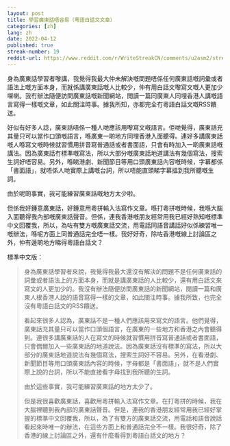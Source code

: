 ```yaml
---
layout: post
title: 學習廣東話唔容易（粵語白話文文章）
categories: [zh]
lang: zh
date: 2022-04-12
published: true
streak-number: 19
reddit-url: https://www.reddit.com/r/WriteStreakCN/comments/u2asm2/streak_19_學習廣東話唔容易粵語白話文文章/
---
```

身為廣東話學習者嚟講，我覺得我最大仲未解決嘅問題唔係任何廣東話嘅詞彙或者語法上嘅方面本身，而就係講廣東話嘅人比較少，仲有用白話文嚟寫文嘅人更加少㗎喇。我冇辦法隨便訪問廣東話嘅新聞網站，閲讀一篇同廣東人同埋香港人講嘅語言寫得一樣嘅文章，如此關注時事。據我所知，亦都完全冇粵語白話文嘅RSS饋送。

好似有好多人諗，廣東話唔係一種人哋應該用嚟寫文嘅語言。佢哋覺得，廣東話充其量只可以當作口頭嘅語言，喺廣東一啲地方同埋香港入面聽得。連好多講廣東話嘅人喺寫文嘅時候就習慣用拼音寫普通話或者書面語，只會有時加入一啲廣東話嘅講法。因為廣東話冇標準嘅寫法，所以大部分嘅廣東話地道講法有幾個寫法，搜索生詞好唔容易。另外，喺睇港劇、新聞節目等用口頭廣東話內容嘅時候，字幕都係「書面語」，就唔係人哋實際上講嘅台詞，所以唔能直頭睇字幕搵到我所聽嘅生詞。

由於呢啲事實，我可能練習廣東話嘅地方太少啦。

但係我好鍾意廣東話，好鍾意用粵拼輸入法寫作文章。喺打粵拼嘅時候，我喺大腦入面聽得我內部嘅廣東話聲音。但係，連我香港嘅朋友經常用我已經好熟知嘅標準中文回覆我，所以，為咗有雙方嘅廣東話交流，用電話同語音講話好似係練習唯一嘅辦法，喺呢方面上同普通話完全唔一樣。我好好奇，除咗香港嘅線上討論區之外，仲有邊啲地方睇得粵語白話文？

標準中文版：

> 身為廣東話學習者來說，我覺得我最大還沒有解決的問題不是任何廣東話的詞彙或者語法上的方面本身，而就是講廣東話的人比較少，還有用白話文來寫文的人更加少的。我沒有辦法隨便訪問廣東話的新聞網站，閱讀一篇和廣東人根香港人說的語音寫得一樣的文章，如此關注時事。據我所致，也完全沒有粵語白話文的RSS饋送。
>
> 看起來很多人認為，廣東話不是一種人們應該用來寫文的語言。他們覺得，廣東話充其量只可以當作口頭個語言，在廣東的一些地方和香港之內會聽得到。連很多講廣東話的人在寫文的時候就習慣用拼音寫普通話或者書面語，只會偶爾加入一些廣東話的地道說法。因為廣東話沒有標準的寫法，所以大部分的廣東話地道說法有幾個寫法，搜索生詞好不容易。另外，在看港劇、新聞節目等用口頭廣東話內容的時候，字母都是「書面語」，就不是人們實際上說的台詞，所以不能直接看字母找到我所聽的生詞。
>
> 由於這些事實，我可能練習廣東話的地方太少了。
>
> 但是我很喜歡廣東話，喜歡用粵拼輸入法寫作文章。在打粵拼的時候，我在大腦裡聽到我內部的廣東話聲音。但是，連我的香港朋友經常用我已經好掌握的標準中文回覆我，所以，為了有雙方的廣東話交流，用電話和語音說話看起來時唯一的辦法，在這些方面上和普通話完全不一樣。我很好奇，除了香港的線上討論區之外，還有什麼看得到粵語白話文的地方？
